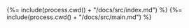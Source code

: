 <!-- docks-start -->

{%= include(process.cwd() + "/docs/src/index.md") %}
{%= include(process.cwd() + "/docs/src/main.md") %}

<!-- docks-end -->
